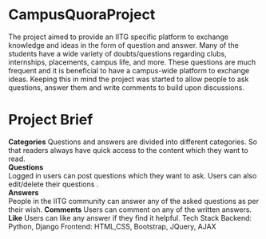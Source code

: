 # CampusQuoraProject

The project aimed to provide an IITG specific platform to exchange knowledge and ideas in the form of question and answer. Many of the students have a wide variety of doubts/questions regarding clubs, internships, placements, campus life, and more. These questions are much frequent and it is beneficial to have a campus-wide platform to exchange ideas. Keeping this in mind the project was started to allow people to ask questions, answer them and write comments to build upon discussions.  
# Project Brief 
**Categories**
 Questions and answers are divided into different categories. So that readers always have quick access to the content which they want to read.   
 **Questions**  
 Logged in users can post questions which they want to ask. Users can also edit/delete their questions .  
 **Answers**  
 People in the IITG community can answer any of the asked questions as per their wish.
 **Comments** 
 Users can comment on any of the written answers. 
 **Like**
 Users can like any answer if they find it helpful. Tech Stack Backend: Python, Django Frontend: HTML,CSS, Bootstrap, JQuery, AJAX